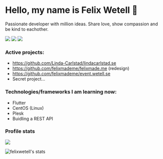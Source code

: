 # Hello, my name is Felix Wetell 🚀

Passionate developer with million ideas. Share love, show compassion and be kind to eachother. 

[![](https://img.shields.io/badge/LinkedIn-Felix%20Wetell-blue)](https://www.linkedin.com/in/felix-wetell/)
[![](https://img.shields.io/badge/Contact-hello%40felixmade.me-green)](mailto:hello@felixmade.me?subject=I%20saw%20your%20profile%20on%20GitHub...)
[![](https://img.shields.io/badge/Website-felixmade.me-red)](https://felixmade.me)

### Active projects:
- https://github.com/Linda-Carlstad/lindacarlstad.se
- https://github.com/felixmademe/felixmade.me (redesign)
- https://github.com/felixmademe/event.wetell.se
- Secret project...

### Technologies/frameworks I am learning now:
- Flutter
- CentOS (Linux)
- Plesk
- Buidling a REST API

### Profile stats
![](https://komarev.com/ghpvc/?username=felixwetell&color=brightgreen&label=Profile+views)

![felixwetell's stats](https://github-readme-stats.vercel.app/api?username=felixwetell&show_icons=true)

